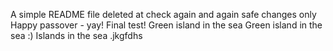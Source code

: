 A simple README file
deleted at
check again
and again
safe changes only
Happy passover - yay!
Final test!
Green island in the sea
Green island in the sea :)
Islands in the sea
.jkgfdhs
